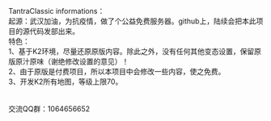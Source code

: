 TantraClassic informations：
<br>
起源：武汉加油，为抗疫情，做了个公益免费服务器。github上，陆续会把本此项目的源代码发部出来。
<br>
特色：<br>
1、基于K2环境，尽量还原原版内容。除此之外，没有任何其他变态设置，保留原版原汁原味（谢绝修改设置的意见）！<br>
2、由于原版是付费项目，所以本项目中会修改一些内容，使之免费。<br>
3、开发K2所有地图，等级上限70。<br>
<br><br>
交流QQ群：1064656652


